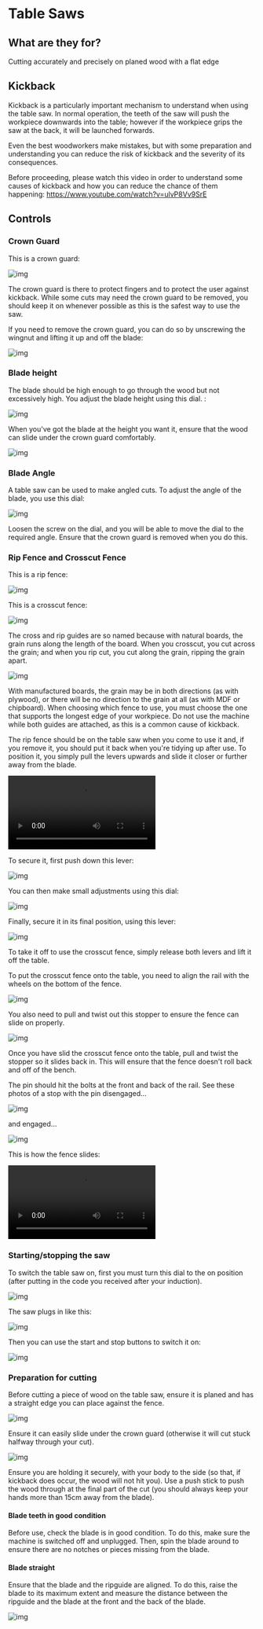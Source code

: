 ﻿Table Saws
==========

What are they for?
------------------

Cutting accurately and precisely on planed wood with a flat edge

Kickback
--------

Kickback is a particularly important mechanism to understand when using the table saw. In normal operation, the teeth of the saw will push the workpiece downwards into the table; however if the workpiece grips the saw at the back, it will be launched forwards.

Even the best woodworkers make mistakes, but with some preparation and understanding you can reduce the risk of kickback and the severity of its consequences.

Before proceeding, please watch this video in order to understand some causes of kickback and how you can reduce the chance of them happening:
https://www.youtube.com/watch?v=ulvP8Vv9SrE

Controls
--------

### Crown Guard

This is a crown guard:

![img](crownguard.png)

The crown guard is there to protect fingers and to protect the user against kickback. While some cuts may need the crown guard to be removed, you should keep it on whenever possible as this is the safest way to use the saw.

If you need to remove the crown guard, you can do so by unscrewing the wingnut and lifting it up and off the blade:

![img](rivingknife.png)

### Blade height

The blade should be high enough to go through the wood but not excessively high. You adjust the blade height using this dial. :

![img](heightadjust.png)

When you've got the blade at the height you want it, ensure that the wood can slide under the crown guard comfortably.

![img](crownguard_w_wood.png)

### Blade Angle

A table saw can be used to make angled cuts. To adjust the angle of the blade, you use this dial:

![img](angleadjust.png)

Loosen the screw on the dial, and you will be able to move the dial to the required angle. Ensure that the crown guard is removed when you do this.

### Rip Fence and Crosscut Fence

This is a rip fence:

![img](ripguide_overview.png)

This is a crosscut fence:

![img](crosscut_overview.png)

The cross and rip guides are so named because with natural boards, the grain runs along the length of the board. When you crosscut, you cut across the grain; and when you rip cut, you cut along the grain, ripping the grain apart.

![img](crosscutripcut.jpeg)

With manufactured boards, the grain may be in both directions (as with plywood), or there will be no direction to the grain at all (as with MDF or chipboard). When choosing which fence to use, you must choose the one that supports the longest edge of your workpiece. Do not use the machine while both guides are attached, as this is a common cause of kickback.

The rip fence should be on the table saw when you come to use it and, if you remove it, you should put it back when you're tidying up after use. To position it, you simply pull the levers upwards and slide it closer or further away from the blade.

![type:video](ripguide.mp4)

To secure it, first push down this lever:

![img](ripguide_scale_hand_coarse.png)

You can then make small adjustments using this dial:

![img](ripguide_scale_hand_dial.png)

Finally, secure it in its final position, using this lever:

![img](ripguide_scale_hand_fine.png)

To take it off to use the crosscut fence, simply release both levers and lift it off the table.

To put the crosscut fence onto the table, you need to align the rail with the wheels on the bottom of the fence.

![img](crosscut_rollers.png)

You also need to pull and twist out this stopper to ensure the fence can slide on properly.

![img](crosscut_stop.png)

Once you have slid the crosscut fence onto the table, pull and twist the stopper so it slides back in. This will ensure that the fence doesn't roll back and off of the bench.

The pin should hit the bolts at the front and back of the rail. See these photos of a stop with the pin disengaged...

![img](crosscut_stop_pin.png)

and engaged...

![img](crosscut_stop_pin_2.png)

This is how the fence slides:

![type:video](crosscut_sled_roll.mp4)

### Starting/stopping the saw

To switch the table saw on, first you must turn this dial to the on position (after putting in the code you received after your induction).

![img](isolation_switch.png)

The saw plugs in like this:

![img](powerlead.png)

Then you can use the start and stop buttons to switch it on:

![img](nvr_switch.png)

### Preparation for cutting

Before cutting a piece of wood on the table saw, ensure it is planed and has a straight edge you can place against the fence.

![img](ripguide_w_wood.png)

Ensure it can easily slide under the crown guard (otherwise it will cut stuck halfway through your cut).

![img](crownguard_w_wood.png)

Ensure you are holding it securely, with your body to the side (so that, if kickback does occur, the wood will not hit you). Use a push stick to push the wood through at the final part of the cut (you should always keep your hands more than 15cm away from the blade).

#### Blade teeth in good condition

Before use, check the blade is in good condition. To do this, make sure the machine is switched off and unplugged. Then, spin the blade around to ensure there are no notches or pieces missing from the blade.

#### Blade straight

Ensure that the blade and the ripguide are aligned. To do this, raise the blade to its maximum extent and measure the distance between the ripguide and the blade at the front and the back of the blade.

![img](ripguide_parallel.png)
